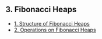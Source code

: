 ## 3. Fibonacci Heaps 

- [1. Structure of Fibonacci Heaps](1__Structure_of_Fibonacci_Heaps/readme.md) 
- [2. Operations on Fibonacci Heaps](2__Operations_on_Fibonacci_Heaps/readme.md) 

